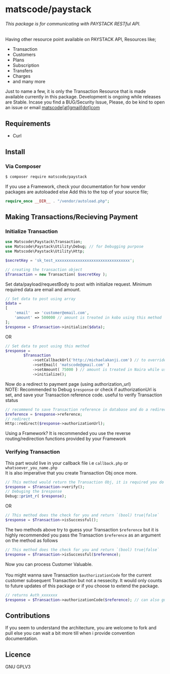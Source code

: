 # matscode/paystack
###### This package is for communicating with PAYSTACK RESTful API. 
Having other resource point available on PAYSTACK API, Resources like; 
- Transaction
- Customers
- Plans
- Subscription
- Transfers
- Charges
- and many more

Just to name a few, it is only the Transaction Resource that is made available currently in this package. Development is ongoing while releases are Stable. Incase you find a BUG/Security Issue, Please, do be kind to open an issue or email [matscode[at]gmail[dot]com](mailto://matscode@gmail.com)

## Requirements
- Curl 

## Install

### Via Composer

``` bash
$ composer require matscode/paystack
```
If you use a Framework, check your documentation for how vendor packages are autoloaded else Add this to the top of your source file;

``` php
require_once __DIR__ . "/vendor/autoload.php";
```

## Making Transactions/Recieving Payment

### Initialize Transaction

``` php
use Matscode\Paystack\Transaction;
use Matscode\Paystack\Utility\Debug; // for Debugging purpose
use Matscode\Paystack\Utility\Http;

$secretKey = 'sk_test_xxxxxxxxxxxxxxxxxxxxxxxxxxxxxxxxx';

// creating the transaction object
$Transaction = new Transaction( $secretKey );
```

Set data/payload/requestBody to post with initialize request. Minimum required data are email and amount.

``` php
// Set data to post using array
$data = 
[
    'email'  => 'customer@email.com',
    'amount' => 500000 // amount is treated in kobo using this method
];
$response = $Transaction->initialize($data);
```
OR 
``` php
// Set data to post using this method
$response =
        $Transaction
            ->setCallbackUrl('http://michaelakanji.com') // to override/set callback_url, it can also be set on your dashboard 
            ->setEmail( 'matscode@gmail.com' )
            ->setAmount( 75000 ) // amount is treated in Naira while using this method
            ->initialize();
```

Now do a redirect to payment page (using authorization_url)
<br>
NOTE: Recommended to Debug `$response` or check if authorizationUrl is set, and save your Transaction reference code. useful to verify Transaction status

``` php
// recommend to save Transaction reference in database and do a redirect
$reference = $response->reference;
// redirect
Http::redirect($response->authorizationUrl); 
```
Using a Framework? It is recommended you use the reverse routing/redirection functions provided by your Framework


### Verifying Transaction
This part would live in your callback file i.e `callback.php` or `whatsoever_you_name.php`
<br>
It is also imperative that you create Transaction Obj once more.

``` php
// This method would return the Transaction Obj, it is required you do a manual check on the response Obj
$response = $Transaction->verify();
// Debuging the $response
Debug::print_r( $response);
```
OR
``` php
// This method does the check for you and return `(bool) true|false` 
$response = $Transaction->isSuccessful();
```
The two methods above try to guess your Transaction `$reference` but it is highly recommended you pass the Transaction `$reference` as an argument on the method as follows
``` php
// This method does the check for you and return `(bool) true|false`
$response = $Transaction->isSuccessful($reference);
```
Now you can process Customer Valuable.
<br>
<br>
You might wanna save Transaction `$authorizationCode` for the current customer subsequent Transaction but not a nessecity. It would only counts to future updates of this package or if you choose to extend the package.
``` php
// returns Auth_xxxxxxx 
$response = $Transaction->authorizationCode($reference); // can also guess Transaction $reference
```

## Contributions
If you seem to understand the architecture, you are welcome to fork and pull else you can wait a bit more till when i provide convention documentation.

## Licence
GNU GPLV3
